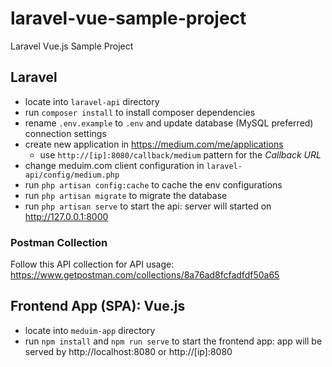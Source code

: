# laravel-vue-sample-project
Laravel Vue.js Sample Project

## Laravel
- locate into `laravel-api` directory
- run `composer install` to install composer dependencies
- rename `.env.example` to `.env` and update database (MySQL preferred) connection settings
- create new application in https://medium.com/me/applications
	- use `http://[ip]:8080/callback/medium` pattern for the *Callback URL*
- change meduim.com client configuration in `laravel-api/config/medium.php`
- run `php artisan config:cache` to cache the env configurations
- run `php artisan migrate` to migrate the database
- run `php artisan serve` to start the api: server will started on http://127.0.0.1:8000

### Postman Collection
Follow this API collection for API usage: https://www.getpostman.com/collections/8a76ad8fcfadfdf50a65

## Frontend App (SPA): Vue.js
- locate into `meduim-app` directory
- run `npm install` and `npm run serve` to start the frontend app: app will be served by http://localhost:8080 or http://[ip]:8080 
